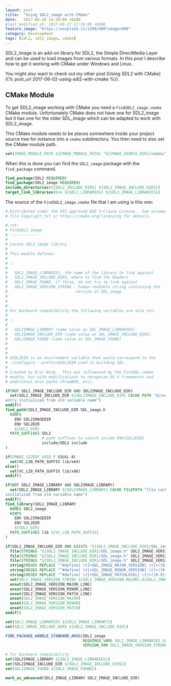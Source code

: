 ```yaml
---
layout: post
title:  "Using SDL2_image with CMake"
date:   2017-06-28 14:20:00 +0200
#last_modified_at: 2017-06-27 17:38:00 +0200
feature_image: "https://unsplash.it/1200/400?image=990"
category: Development
tags: [sdl2, sdl2_image, cmake]
---
```


SDL2_image is an add-on library for SDL2, the Simple DirectMedia Layer and can
be used to load images from various formats. In this post I describe how to get
it working with CMake under Windows and Linux.

<!-- more -->

You might also want to check out my other post [Using SDL2 with CMake]({%
post_url 2017-06-02-using-sdl2-with-cmake %}).

## CMake Module

To get SDL2_image working with CMake you need a `FindSDL2_image.cmake` CMake
module. Unfortunately CMake does not have one for SDL2_image but it has one for
the older SDL_image which can be adapted to work with SDL2_image.

This CMake module needs to be places somewhere inside your project source tree
for instance into a `cmake` subdirectory. You then need to also set the CMake
module path.

```cmake
set(CMAKE_MODULE_PATH ${CMAKE_MODULE_PATH} "${CMAKE_SOURCE_DIR}/cmake/")
```

When this is done you can find the `SDL2_image` package with the `find_package`
command.

```cmake
find_package(SDL2 REQUIRED)
find_package(SDL2_image REQUIRED)
include_directories(${SDL2_INCLUDE_DIRS} ${SDL2_IMAGE_INCLUDE_DIRS})
target_link_libraries(Exe ${SDL2_LIBRARIES} ${SDL2_IMAGE_LIBRARIES})
```

The source of the `FindSDL2_image.cmake` file that I am using is this one:

```cmake
# Distributed under the OSI-approved BSD 3-Clause License.  See accompanying
# file Copyright.txt or https://cmake.org/licensing for details.

#.rst:
# FindSDL2_image
# -------------
#
# Locate SDL2_image library
#
# This module defines:
#
# ::
#
#   SDL2_IMAGE_LIBRARIES, the name of the library to link against
#   SDL2_IMAGE_INCLUDE_DIRS, where to find the headers
#   SDL2_IMAGE_FOUND, if false, do not try to link against
#   SDL2_IMAGE_VERSION_STRING - human-readable string containing the
#                              version of SDL_image
#
#
#
# For backward compatibility the following variables are also set:
#
# ::
#
#   SDL2IMAGE_LIBRARY (same value as SDL_IMAGE_LIBRARIES)
#   SDL2IMAGE_INCLUDE_DIR (same value as SDL_IMAGE_INCLUDE_DIRS)
#   SDL2IMAGE_FOUND (same value as SDL_IMAGE_FOUND)
#
#
#
# $SDL2DIR is an environment variable that would correspond to the
# ./configure --prefix=$SDL2DIR used in building SDL.
#
# Created by Eric Wing.  This was influenced by the FindSDL.cmake
# module, but with modifications to recognize OS X frameworks and
# additional Unix paths (FreeBSD, etc).

if(NOT SDL2_IMAGE_INCLUDE_DIR AND SDL2IMAGE_INCLUDE_DIR)
  set(SDL2_IMAGE_INCLUDE_DIR ${SDL2IMAGE_INCLUDE_DIR} CACHE PATH "directory cache
entry initialized from old variable name")
endif()
find_path(SDL2_IMAGE_INCLUDE_DIR SDL_image.h
  HINTS
    ENV SDL2IMAGEDIR
    ENV SDL2DIR
    ${SDL2_DIR}
  PATH_SUFFIXES SDL2
                # path suffixes to search inside ENV{SDL2DIR}
                include/SDL2 include
)

if(CMAKE_SIZEOF_VOID_P EQUAL 8)
  set(VC_LIB_PATH_SUFFIX lib/x64)
else()
  set(VC_LIB_PATH_SUFFIX lib/x86)
endif()

if(NOT SDL2_IMAGE_LIBRARY AND SDL2IMAGE_LIBRARY)
  set(SDL2_IMAGE_LIBRARY ${SDL2IMAGE_LIBRARY} CACHE FILEPATH "file cache entry
initialized from old variable name")
endif()
find_library(SDL2_IMAGE_LIBRARY
  NAMES SDL2_image
  HINTS
    ENV SDL2IMAGEDIR
    ENV SDL2DIR
    ${SDL2_DIR}
  PATH_SUFFIXES lib ${VC_LIB_PATH_SUFFIX}
)

if(SDL2_IMAGE_INCLUDE_DIR AND EXISTS "${SDL2_IMAGE_INCLUDE_DIR}/SDL_image.h")
  file(STRINGS "${SDL2_IMAGE_INCLUDE_DIR}/SDL_image.h" SDL2_IMAGE_VERSION_MAJOR_LINE REGEX "^#define[ \t]+SDL_IMAGE_MAJOR_VERSION[ \t]+[0-9]+$")
  file(STRINGS "${SDL2_IMAGE_INCLUDE_DIR}/SDL_image.h" SDL2_IMAGE_VERSION_MINOR_LINE REGEX "^#define[ \t]+SDL_IMAGE_MINOR_VERSION[ \t]+[0-9]+$")
  file(STRINGS "${SDL2_IMAGE_INCLUDE_DIR}/SDL_image.h" SDL2_IMAGE_VERSION_PATCH_LINE REGEX "^#define[ \t]+SDL_IMAGE_PATCHLEVEL[ \t]+[0-9]+$")
  string(REGEX REPLACE "^#define[ \t]+SDL_IMAGE_MAJOR_VERSION[ \t]+([0-9]+)$" "\\1" SDL2_IMAGE_VERSION_MAJOR "${SDL_IMAGE_VERSION_MAJOR_LINE}")
  string(REGEX REPLACE "^#define[ \t]+SDL_IMAGE_MINOR_VERSION[ \t]+([0-9]+)$" "\\1" SDL2_IMAGE_VERSION_MINOR "${SDL_IMAGE_VERSION_MINOR_LINE}")
  string(REGEX REPLACE "^#define[ \t]+SDL_IMAGE_PATCHLEVEL[ \t]+([0-9]+)$" "\\1" SDL2_IMAGE_VERSION_PATCH "${SDL_IMAGE_VERSION_PATCH_LINE}")
  set(SDL2_IMAGE_VERSION_STRING ${SDL2_IMAGE_VERSION_MAJOR}.${SDL2_IMAGE_VERSION_MINOR}.${SDL2_IMAGE_VERSION_PATCH})
  unset(SDL2_IMAGE_VERSION_MAJOR_LINE)
  unset(SDL2_IMAGE_VERSION_MINOR_LINE)
  unset(SDL2_IMAGE_VERSION_PATCH_LINE)
  unset(SDL2_IMAGE_VERSION_MAJOR)
  unset(SDL2_IMAGE_VERSION_MINOR)
  unset(SDL2_IMAGE_VERSION_PATCH)
endif()

set(SDL2_IMAGE_LIBRARIES ${SDL2_IMAGE_LIBRARY})
set(SDL2_IMAGE_INCLUDE_DIRS ${SDL2_IMAGE_INCLUDE_DIR})

FIND_PACKAGE_HANDLE_STANDARD_ARGS(SDL2_image
                                  REQUIRED_VARS SDL2_IMAGE_LIBRARIES SDL2_IMAGE_INCLUDE_DIRS
                                  VERSION_VAR SDL2_IMAGE_VERSION_STRING)

# for backward compatibility
set(SDL2IMAGE_LIBRARY ${SDL2_IMAGE_LIBRARIES})
set(SDL2IMAGE_INCLUDE_DIR ${SDL2_IMAGE_INCLUDE_DIRS})
set(SDL2IMAGE_FOUND ${SDL2_IMAGE_FOUND})

mark_as_advanced(SDL2_IMAGE_LIBRARY SDL2_IMAGE_INCLUDE_DIR)
```

